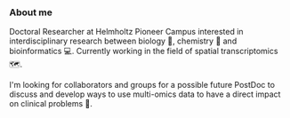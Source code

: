 ### About me

Doctoral Researcher at Helmholtz Pioneer Campus interested in interdisciplinary research between biology 🧬, chemistry 🥼 and bioinformatics 💻. 
Currently working in the field of spatial transcriptomics 🗺️.
<br>

I'm looking for collaborators and groups for a possible future PostDoc to discuss and develop ways to use multi-omics data to have a direct impact on clinical problems 💊.
